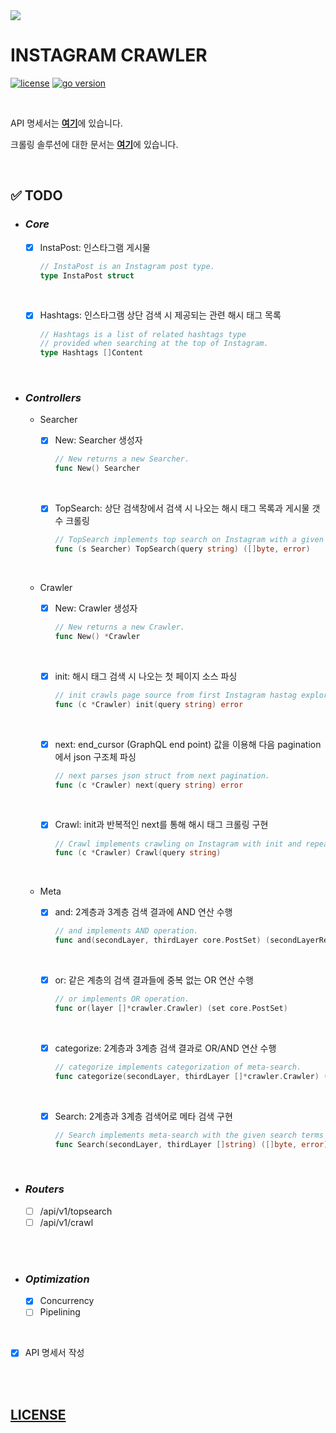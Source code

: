 <img src="https://lh5.googleusercontent.com/proxy/r5D7LX7gbvXfuJU1SFAfCM1SerPt0KcBvR_R0qpXO_fsa39nwCKhyGE0UQbFP99XpSMRuPWrckLRnkoU747FW6EHY1_Gqf1xzhXYhJnIqIHizuhbBX3fh0sgdxbpIwJrDtC9g-uELzM-xYNfiw=s0-d">

<br/>

# **INSTAGRAM CRAWLER**

[![license](https://img.shields.io/badge/license-MIT-blue)](https://github.com/joshua-dev/instacrawler/blob/master/LICENSE)
[![go version](https://img.shields.io/badge/go-1.14-00ADD8)](https://go.dev)

<br/>

API 명세서는 [**여기**](https://github.com/joshua-dev/instacrawler/blob/master/doc/spec.md)에 있습니다.

크롤링 솔루션에 대한 문서는 [**여기**](https://github.com/joshua-dev/instacrawler/blob/master/doc/solution.md)에 있습니다.

<br/>

## :white_check_mark: TODO

- ### _Core_

  - [x] InstaPost: 인스타그램 게시물

    ```go
    // InstaPost is an Instagram post type.
    type InstaPost struct
    ```

  <br/>

  - [x] Hashtags: 인스타그램 상단 검색 시 제공되는 관련 해시 태그 목록

    ```go
    // Hashtags is a list of related hashtags type
    // provided when searching at the top of Instagram.
    type Hashtags []Content
    ```

<br/>

- ### _Controllers_

  - Searcher

    - [x] New: Searcher 생성자

      ```go
      // New returns a new Searcher.
      func New() Searcher
      ```

    <br/>

    - [x] TopSearch: 상단 검색창에서 검색 시 나오는 해시 태그 목록과 게시물 갯수 크롤링

      ```go
      // TopSearch implements top search on Instagram with a given query.
      func (s Searcher) TopSearch(query string) ([]byte, error)
      ```

  <br/>

  - Crawler

    - [x] New: Crawler 생성자

      ```go
      // New returns a new Crawler.
      func New() *Crawler
      ```

    <br/>

    - [x] init: 해시 태그 검색 시 나오는 첫 페이지 소스 파싱

      ```go
      // init crawls page source from first Instagram hastag explore page with a given query.
      func (c *Crawler) init(query string) error
      ```

    <br/>

    - [x] next: end_cursor (GraphQL end point) 값을 이용해 다음 pagination에서 json 구조체 파싱

      ```go
      // next parses json struct from next pagination.
      func (c *Crawler) next(query string) error
      ```

    <br/>

    - [x] Crawl: init과 반복적인 next를 통해 해시 태그 크롤링 구현

      ```go
      // Crawl implements crawling on Instagram with init and repeated next.
      func (c *Crawler) Crawl(query string)
      ```

  <br/>

  - Meta

    - [x] and: 2계층과 3계층 검색 결과에 AND 연산 수행

      ```go
      // and implements AND operation.
      func and(secondLayer, thirdLayer core.PostSet) (secondLayerResult *core.InstaPosts, thirdLayerResult *core.InstaPosts)
      ```

    <br/>

    - [x] or: 같은 계층의 검색 결과들에 중복 없는 OR 연산 수행

      ```go
      // or implements OR operation.
      func or(layer []*crawler.Crawler) (set core.PostSet)
      ```

    <br/>

    - [x] categorize: 2계층과 3계층 검색 결과로 OR/AND 연산 수행

      ```go
      // categorize implements categorization of meta-search.
      func categorize(secondLayer, thirdLayer []*crawler.Crawler) ([]core.InstaPost, []core.InstaPost)
      ```

    <br/>

    - [x] Search: 2계층과 3계층 검색어로 메타 검색 구현

      ```go
      // Search implements meta-search with the given search terms of second layer and third layer.
      func Search(secondLayer, thirdLayer []string) ([]byte, error)
      ```

<br/>

- ### _Routers_

  - [ ] /api/v1/topsearch
  - [ ] /api/v1/crawl

<br/>
<br/>

- ### _Optimization_

  - [x] Concurrency
  - [ ] Pipelining

<br/>

- [x] API 명세서 작성

<br/>
<br/>

## [LICENSE](https://github.com/joshua-dev/instacrawler/blob/master/LICENSE)

